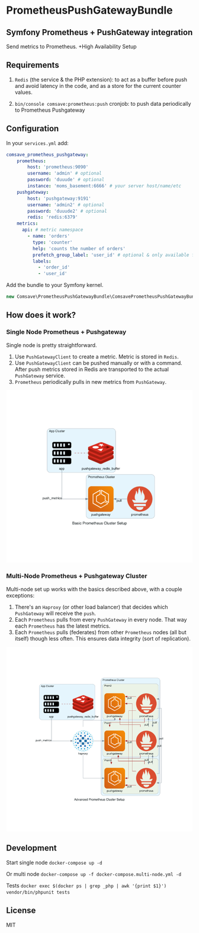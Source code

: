 # PrometheusPushGatewayBundle

## Symfony Prometheus + PushGateway integration

Send metrics to Prometheus. +High Availability Setup 

## Requirements

1. `Redis` (the service & the PHP extension): to act as a buffer before push and avoid latency in the code, and as a store for the current counter values. 

2. `bin/console comsave:prometheus:push` cronjob: to push data periodically to Prometheus Pushgateway

## Configuration

In your `services.yml` add:

```yaml
comsave_prometheus_pushgateway:
    prometheus:
        host: 'prometheus:9090'
        username: 'admin' # optional
        password: 'duuude' # optional
        instance: 'moms_basement:6666' # your server host/name/etc
    pushgateway:
        host: 'pushgateway:9191'
        username: 'admin2' # optional
        password: 'duuude2' # optional
        redis: 'redis:6379'
    metrics: 
      api: # metric namespace
        - name: 'orders'
          type: 'counter'
          help: 'counts the number of orders'
          prefetch_group_label: 'user_id' # optional & only available for the counter; prefetch current value from prometheus by grouping sum() query by this label and populate the counter if it's missing in redis cache 
          labels:
            - 'order_id'
            - 'user_id'
```

Add the bundle to your Symfony kernel.
```php
new Comsave\PrometheusPushGatewayBundle\ComsavePrometheusPushGatewayBundle(),
```

## How does it work?

### Single Node Prometheus + Pushgateway

Single node is pretty straightforward. 

1. Use `PushGatewayClient` to create a metric. Metric is stored in `Redis`.
2. Use `PushGatewayClient` can be pushed manually or with a command. After push metrics stored in Redis are transported to the actual `PushGateway` service.
3. `Prometheus` periodically pulls in new metrics from `PushGateway`.

![](./images/basic_prometheus_cluster_setup.png)

### Multi-Node Prometheus + Pushgateway Cluster

Multi-node set up works with the basics described above, with a couple exceptions:

1. There's an `Haproxy` (or other load balancer) that decides which `PushGateway` will receive the `push`.
2. Each `Prometheus` pulls from every `PushGateway` in every node. That way each `Prometheus` has the latest metrics.
3. Each `Prometheus` pulls (federates) from other `Prometheus` nodes (all but itself) though less often. This ensures data integrity (sort of replication).

![](./images/advanced_prometheus_cluster_setup.png)

## Development

Start single node `docker-compose up -d`

Or multi node     `docker-compose up -f docker-compose.multi-node.yml -d`

Tests `docker exec $(docker ps | grep _php | awk '{print $1}') vendor/bin/phpunit tests`

## License

MIT
